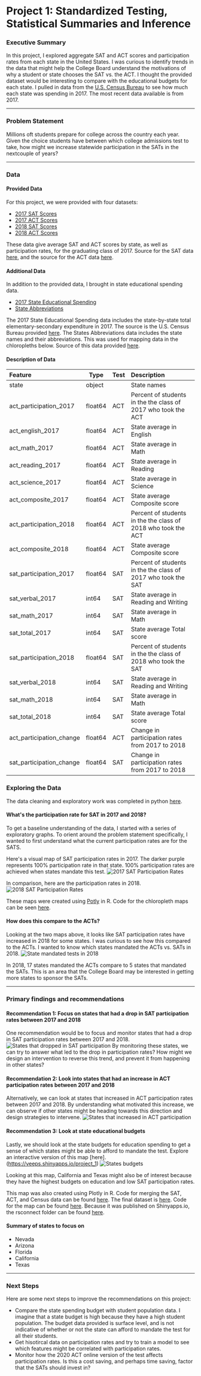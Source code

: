 # Project 1: Standardized Testing, Statistical Summaries and Inference

### Executive Summary

In this project, I explored aggregate SAT and ACT scores and participation rates from each state in the United States. I was curious to identify trends in the data that might help the College Board understand the motivations of why a student or state chooses the SAT vs. the ACT. I thought the provided dataset would be interesting to compare with the educational budgets for each state. I pulled in data from the [U.S. Census Bureau](https://www.census.gov/programs-surveys/school-finances.html) to see how much each state was spending in 2017. The most recent data available is from 2017.

---

### Problem Statement
Millions oft students prepare for college across the country each year. Given the choice students have between which college admissions test to take, how might we increase statewide participation in the SATs in the nextcouple of years?

---

### Data

#### Provided Data

For this project, we were provided with four datasets:

- [2017 SAT Scores](./data/sat_2017.csv)
- [2017 ACT Scores](./data/act_2017.csv)
- [2018 SAT Scores](./data/sat_2018.csv)
- [2018 ACT Scores](./data/act_2018.csv)

These data give average SAT and ACT scores by state, as well as participation rates, for the graduating class of 2017. Source for the SAT data [here](https://blog.collegevine.com/here-are-the-average-sat-scores-by-state), and the source for the ACT data [here](https://blog.prepscholar.com/act-scores-by-state-averages-highs-and-lows). 

#### Additional Data

In addition to the provided data, I brought in state educational spending data.

- [2017 State Educational Spending](./code/chloropleth/data/states_budget_gov.csv)
- [State Abbreviations](./code/chloropleth/data/states.csv)

The 2017 State Educational Spending data includes the state-by-state total elementary-secondary expenditure in 2017. The source is the U.S. Census Bureau provided [here](https://www.census.gov/programs-surveys/school-finances.html). The States Abbreviations data includes the state names and their abbreviations. This was used for mapping data in the chloropleths below. Source of this data provided [here](http://worldpopulationreview.com/states/state-abbreviations). 

#### Description of Data

|Feature|Type|Test|Description|
|:---|---|---|:---|
|state                     | object||State names|
|act_participation_2017    |float64|ACT|Percent of students in the the class of 2017 who took the ACT|
|act_english_2017          |float64|ACT|State average in English|
|act_math_2017             |float64|ACT|State average in Math|
|act_reading_2017          |float64|ACT|State average in Reading|
|act_science_2017          |float64|ACT|State average in Science|
|act_composite_2017        |float64|ACT|State average Composite score| 
|act_participation_2018    |float64|ACT|Percent of students in the the class of 2018 who took the ACT|
|act_composite_2018        |float64|ACT|State average Composite score| 
|sat_participation_2017    |float64|SAT|Percent of students in the the class of 2017 who took the SAT|
|sat_verbal_2017                 |int64|SAT|State average in Reading and Writing|
|sat_math_2017               |int64|SAT|State average in Math|
|sat_total_2017              |int64|SAT|State average Total score|
|sat_participation_2018    |float64|SAT|Percent of students in the the class of 2018 who took the SAT|
|sat_verbal_2018                 |int64|SAT|State average in Reading and Writing|
|sat_math_2018               |int64|SAT|State average in Math|
|sat_total_2018              |int64|SAT|State average Total score|
|act_participation_change|float64|ACT|Change in participation rates from 2017 to 2018|
|sat_participation_change|float64|SAT|Change in participation rates from 2017 to 2018|

### Exploring the Data

The data cleaning and exploratory work was completed in python [here](./code/starter-code.ipynb).

#### What's the participation rate for SAT in 2017 and 2018?
To get a baseline understanding of the data, I started with a series of exploratory graphs. To orient around the problem statement specifically, I wanted to first understand what the current participation rates are for the SATS.

Here's a visual map of SAT participation rates in 2017. The darker purple represents 100% participation rate in that state. 100% participation rates are achieved when states mandate this test.
![2017 SAT Participation Rates](./images/sat_participation_2017.png)


In comparison, here are the participation rates in 2018. 
![2018 SAT Participation Rates](./images/sat_participation_2018.png)

These maps were created using [Potly](https://plot.ly) in R. Code for the chloropleth maps can be seen [here](./code/chloropleth).

#### How does this compare to the ACTs?

Looking at the two maps above, it looks like SAT participation rates have increased in 2018 for some states. I was curious to see how this compared to the ACTs. I wanted to know which states mandated the ACTs vs. SATs in 2018.
![State mandated tests in 2018](./images/total_states_mandated.png)

In 2018, 17 states mandated the ACTs compare to 5 states that mandated the SATs. This is an area that the College Board may be interested in getting more states to sponsor the SATs.

---

### Primary findings and recommendations

#### Recommendation 1: Focus on states that had a drop in SAT participation rates between 2017 and 2018

One recommendation would be to focus and monitor states that had a drop in SAT participation rates between 2017 and 2018.
![States that dropped in SAT participation](./images/SAT_participation_rates.png)
By monitoring these states, we can try to answer what led to the drop in participation rates? How might we design an intervention to reverse this trend, and prevent it from happening in other states? 


#### Recommendation 2: Look into states that had an increase in ACT participation rates between 2017 and 2018

Alternatively, we can look at states that increased in ACT participation rates between 2017 and 2018. By understanding what motivated this increase, we can observe if other states might be heading towards this direction and design strategies to intervene. 
![States that increased in ACT participation](./images/ACT_participation_rates.png)


#### Recommendation 3: Look at state educational budgets 

Lastly, we should look at the state budgets for education spending to get a sense of which states might be able to afford to mandate the test. Explore an interactive version of this map [here].(https://veeps.shinyapps.io/project_1)
![States budgets](./images/state_budgets.png)


Looking at this map, California and Texas might also be of interest because they have the highest budgets on education and low SAT participation rates.

This map was also created using Plotly in R. Code for merging the SAT, ACT, and Census data can be found [here](./code/chloropleth/merge_tables.r). The final dataset is [here](./data/final_chloropleth.csv). Code for the map can be found [here](./app.r). Because it was published on Shinyapps.io, the rsconnect folder can be found [here](./rsconnect).

#### Summary of states to focus on

- Nevada
- Arizona
- Florida
- California
- Texas

---

### Next Steps

Here are some next steps to improve the recommendations on this project:

- Compare the state spending budget with student population data. I imagine that a state budget is high because they have a high student population. The budget data provided is surface level, and is not indicative of whether or not the state can afford to mandate the test for all their students.
- Get hisotircal data on participation rates and try to train a model to see which features might be correlated with participation rates.
- Monitor how the 2020 ACT online version of the test affects participation rates. Is this a cost saving, and perhaps time saving, factor that the SATs should invest in?